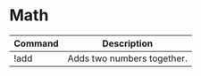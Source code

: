 # Math

| Command | Description                |
|---------|----------------------------|
| !add    | Adds two numbers together. |

